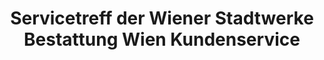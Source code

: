 ---
title: "Servicetreff der Wiener Stadtwerke Bestattung Wien Kundenservice"
url: /wien/servicetreff-der-wiener-stadtwerke-bestattung-wien-kundenservice/
shop: Bestattungen
---